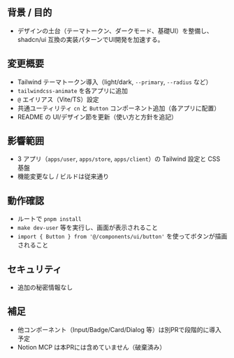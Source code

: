 ## 背景 / 目的
- デザインの土台（テーマトークン、ダークモード、基礎UI）を整備し、shadcn/ui 互換の実装パターンでUI開発を加速する。

## 変更概要
- Tailwind テーマトークン導入（light/dark, `--primary`, `--radius` など）
- `tailwindcss-animate` を各アプリに追加
- `@` エイリアス（Vite/TS）設定
- 共通ユーティリティ `cn` と `Button` コンポーネント追加（各アプリに配置）
- README の UI/デザイン節を更新（使い方と方針を追記）

## 影響範囲
- 3 アプリ（`apps/user`, `apps/store`, `apps/client`）の Tailwind 設定と CSS 基盤
- 機能変更なし / ビルドは従来通り

## 動作確認
- ルートで `pnpm install`
- `make dev-user` 等を実行し、画面が表示されること
- `import { Button } from '@/components/ui/button'` を使ってボタンが描画されること

## セキュリティ
- 追加の秘密情報なし

## 補足
- 他コンポーネント（Input/Badge/Card/Dialog 等）は別PRで段階的に導入予定
- Notion MCP は本PRには含めていません（破棄済み）

